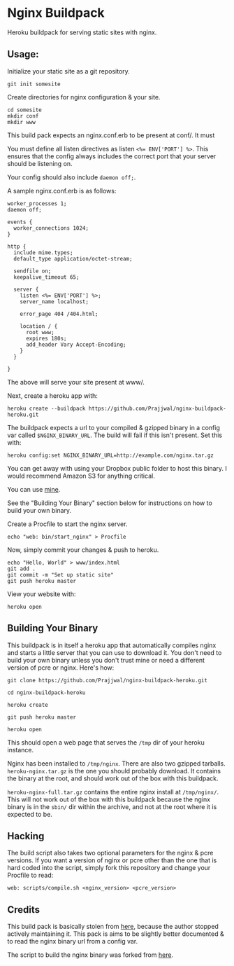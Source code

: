 # Nginx Buildpack

Heroku buildpack for serving static sites with nginx.

## Usage:

Initialize your static site as a git repository.

    git init somesite

Create directories for nginx configuration & your site.

    cd somesite
    mkdir conf
    mkdir www

This build pack expects an nginx.conf.erb to be present at conf/. It must

You must define all listen directives as listen `<%= ENV['PORT'] %>`. This ensures
that the config always includes the correct port that your server should be
listening on.

Your config should also include `daemon off;`.

A sample nginx.conf.erb is as follows:

    worker_processes 1;
    daemon off;

    events {
      worker_connections 1024;
    }

    http {
      include mime.types;
      default_type application/octet-stream;

      sendfile on;
      keepalive_timeout 65;

      server {
        listen <%= ENV['PORT'] %>;
        server_name localhost;

        error_page 404 /404.html;

        location / {
          root www;
          expires 180s;
          add_header Vary Accept-Encoding;
        }
      }

    }

The above will serve your site present at www/.

Next, create a heroku app with:

    heroku create --buildpack https://github.com/Prajjwal/nginx-buildpack-heroku.git

The buildpack expects a url to your compiled & gzipped binary in a config var
called `$NGINX_BINARY_URL`. The build will fail if this isn't present. Set this with:

    heroku config:set NGINX_BINARY_URL=http://example.com/nginx.tar.gz

You can get away with using your Dropbox public folder to host this binary. I
would recommend Amazon S3 for anything critical.

You can use [mine](https://mega.co.nz/#!3NMRCRpI!3Lg5rVufeVNYzg5XwnMU2Uq0SIHtigC6pqADqT4Otrc).

See the "Building Your Binary" section below for instructions on how to build
your own binary.

Create a Procfile to start the nginx server.

    echo "web: bin/start_nginx" > Procfile

Now, simply commit your changes & push to heroku.

    echo "Hello, World" > www/index.html
    git add .
    git commit -m "Set up static site"
    git push heroku master

View your website with:

    heroku open

## Building Your Binary

This buildpack is in itself a heroku app that automatically compiles nginx and
starts a little server that you can use to download it. You don't need to build
your own binary unless you don't trust mine or need a different version of pcre
or nginx. Here's how:

    git clone https://github.com/Prajjwal/nginx-buildpack-heroku.git

    cd nginx-buildpack-heroku

    heroku create

    git push heroku master

    heroku open

This should open a web page that serves the `/tmp` dir of your heroku instance.

Nginx has been installed to `/tmp/nginx`. There are also two gzipped tarballs.
`heroku-nginx.tar.gz` is the one you should probably download. It contains the
binary at the root, and should work out of the box with this buildpack.

`heroku-nginx-full.tar.gz` contains the entire nginx install at `/tmp/nginx/`.
This will not work out of the box with this buildpack because the nginx binary
is in the `sbin/` dir within the archive, and not at the root where it is
expected to be.

## Hacking

The build script also takes two optional parameters for the nginx & pcre versions.
If you want a version of nginx or pcre other than the one that is hard coded
into the script, simply fork this repository and change your Procfile to read:

    web: scripts/compile.sh <nginx_version> <pcre_version>

## Credits

This build pack is basically stolen from [here](https://github.com/essh/heroku-buildpack-nginx),
because the author stopped actively maintaining it. This pack is aims to be
slightly better documented & to read the nginx binary url from a config var.

The script to build the nginx binary was forked from
[here](https://github.com/ryandotsmith/nginx-buildpack/blob/master/scripts/build_nginx.sh).
